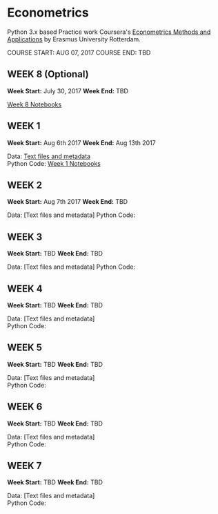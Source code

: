 # Econometrics

Python 3.x based Practice work Coursera's [Econometrics Methods and Applications](https://www.coursera.org/learn/erasmus-econometrics/) by Erasmus University Rotterdam.

COURSE START: AUG 07, 2017
COURSE END: TBD

## WEEK 8 (Optional)  
**Week Start:** July 30, 2017
**Week End:** TBD

[Week 8 Notebooks](https://github.com/DheerajAgarwal/Econometrics/tree/master/W8)


## WEEK 1  

**Week Start:** Aug 6th 2017
**Week End:** Aug 13th 2017

Data: [Text files and metadata](https://github.com/DheerajAgarwal/Econometrics/tree/master/W1/data)  
Python Code: [Week 1 Notebooks](https://github.com/DheerajAgarwal/Econometrics/tree/master/W1)

## WEEK 2
**Week Start:** Aug 7th 2017
**Week End:** TBD

Data: [Text files and metadata]
Python Code:

## WEEK 3
**Week Start:** TBD
**Week End:** TBD

Data: [Text files and metadata]
Python Code:

## WEEK 4
**Week Start:** TBD
**Week End:** TBD

Data: [Text files and metadata]  
Python Code:

## WEEK 5
**Week Start:** TBD
**Week End:** TBD

Data: [Text files and metadata]  
Python Code:

## WEEK 6
**Week Start:** TBD
**Week End:** TBD

Data: [Text files and metadata]  
Python Code:

## WEEK 7
**Week Start:** TBD
**Week End:** TBD

Data: [Text files and metadata]  
Python Code:


